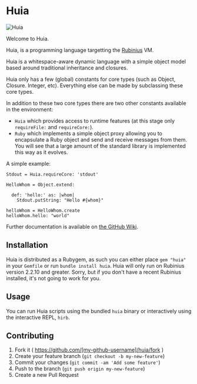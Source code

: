 # Huia

![Huia](https://raw.githubusercontent.com/jamesotron/Huia/master/img/Huia.png)

Welcome to Huia.

Huia, is a programming language targetting the [Rubinius](http://rubini.us) VM.

Huia is a whitespace-aware dynamic language with a simple object model based
around traditional inheritance and closures.

Huia only has a few (global) constants for core types (such as Object, Closure.
Integer, etc).  Everything else can be made by subclassing these core types.

In addition to these two core types there are two other constants available in
the environment:

  - `Huia` which provides access to runtime features (at this stage only
     `requireFile:` and `requireCore:`).
  - `Ruby` which implements a simple object proxy allowing you to encapsulate
    a Ruby object and send and receive messages from them.  You will see that
    a large amount of the standard library is implemented this way as it
    evolves.

A simple example:

```huia
Stdout = Huia.requireCore: 'stdout'

HelloWhom = Object.extend:

  def: 'hello:' as: |whom|
    Stdout.putString: "Hello #{whom}"

helloWhom = HelloWhom.create
helloWhom.hello: "world"
```

Further documentation is available on
[the GitHub Wiki](https://github.com/jamesotron/Huia/wiki).

## Installation

Huia is distributed as a Rubygem, as such you can either place `gem "huia"` in
your `Gemfile` or run `bundle install huia`.  Huia will only run on Rubinius
version 2.2.10 and greater.  Sorry, but if you don't have a recent Rubinius
installed, it's not going to work for you.

## Usage

You can run Huia scripts using the bundled `huia` binary or interactively
using the interactive REPL, `hirb`.

## Contributing

1. Fork it ( https://github.com/[my-github-username]/huia/fork )
2. Create your feature branch (`git checkout -b my-new-feature`)
3. Commit your changes (`git commit -am 'Add some feature'`)
4. Push to the branch (`git push origin my-new-feature`)
5. Create a new Pull Request
